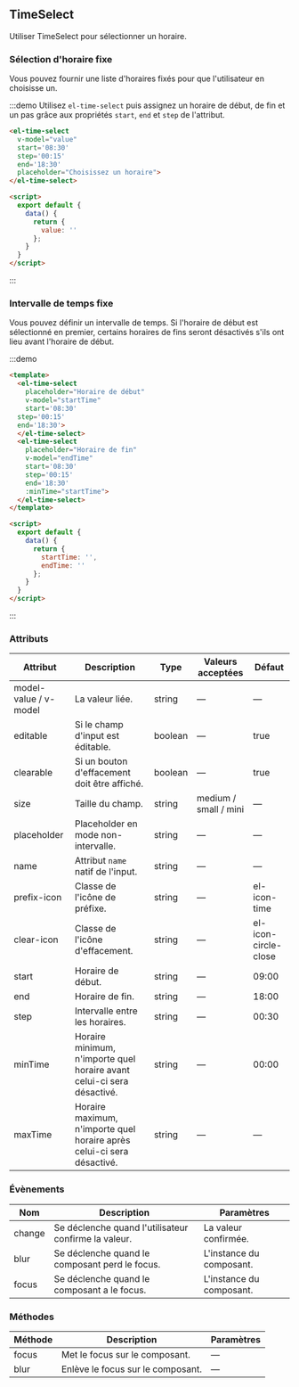 ## TimeSelect

Utiliser TimeSelect pour sélectionner un horaire.

### Sélection d'horaire fixe

Vous pouvez fournir une liste d'horaires fixés pour que l'utilisateur en choisisse un.

:::demo Utilisez `el-time-select` puis assignez un horaire de début, de fin et un pas grâce aux propriétés `start`, `end` et `step` de l'attribut.
```html
<el-time-select
  v-model="value"
  start='08:30'
  step='00:15'
  end='18:30'
  placeholder="Choisissez un horaire">
</el-time-select>

<script>
  export default {
    data() {
      return {
        value: ''
      };
    }
  }
</script>
```
:::

### Intervalle de temps fixe

Vous pouvez définir un intervalle de temps. Si l'horaire de début est sélectionné en premier, certains horaires de fins seront désactivés s'ils ont lieu avant l'horaire de début.

:::demo
```html
<template>
  <el-time-select
    placeholder="Horaire de début"
    v-model="startTime"
    start='08:30'
  step='00:15'
  end='18:30'>
  </el-time-select>
  <el-time-select
    placeholder="Horaire de fin"
    v-model="endTime"
    start='08:30'
    step='00:15'
    end='18:30'
    :minTime="startTime">
  </el-time-select>
</template>

<script>
  export default {
    data() {
      return {
        startTime: '',
        endTime: ''
      };
    }
  }
</script>
```
:::

### Attributs

| Attribut      | Description          | Type      | Valeurs acceptées       | Défaut  |
|---------- |-------------- |---------- |--------------------------------  |-------- |
| model-value / v-model | La valeur liée. | string | — | — |
| editable | Si le champ d'input est éditable. | boolean | — | true |
| clearable | Si un bouton d'effacement doit être affiché. | boolean | — | true |
| size | Taille du champ. | string | medium / small / mini | — |
| placeholder | Placeholder en mode non-intervalle. | string | — | — |
| name | Attribut `name` natif de l'input. | string | — | — |
| prefix-icon | Classe de l'icône de préfixe. | string | — | el-icon-time |
| clear-icon | Classe de l'icône d'effacement. | string | — | el-icon-circle-close |
| start | Horaire de début. | string | — | 09:00 |
| end | Horaire de fin. | string | — | 18:00 |
| step | Intervalle entre les horaires. | string | — | 00:30 |
| minTime | Horaire minimum, n'importe quel horaire avant celui-ci sera désactivé. | string | — | 00:00 |
| maxTime | Horaire maximum, n'importe quel horaire après celui-ci sera désactivé. | string | — | — |


### Évènements

| Nom | Description | Paramètres |
|---------|--------|---------|
| change | Se déclenche quand l'utilisateur confirme la valeur. | La valeur confirmée. |
| blur | Se déclenche quand le composant perd le focus. | L'instance du composant. |
| focus | Se déclenche quand le composant a le focus. | L'instance du composant. |

### Méthodes

| Méthode | Description | Paramètres |
| ---- | ---- | ---- |
| focus | Met le focus sur le composant. | — |
| blur | Enlève le focus sur le composant. | — |
